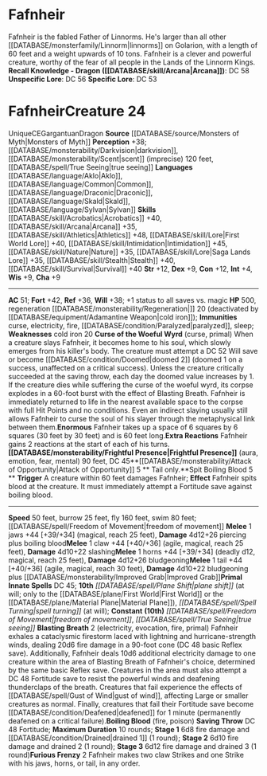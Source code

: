 ﻿---
ac: '51'
alignment: CE
all_resistance: null
burrow_speed: '25'
charisma: '+9'
climb_speed: null
constitution: '+12'
creature_ability:
- Attack of Opportunity
- Blasting Breath
- Boiling Blood
- Curse of the Woeful Wyrd
- Enormous
- ''
- Extra Reactions
- Frightful Presence
- Furious Frenzy
- Spit Boiling Blood
creature_family: null
dexterity: '+9'
element: null
fly_speed: '160'
fortitude: '+42'
hardness: null
hp: '500'
id: '1725'
immunity:
- '[[DATABASE/trait/Curse|curse]]'
- '[[DATABASE/trait/Electricity|electricity]]'
- '[[DATABASE/trait/Fire|fire]]'
- '[[DATABASE/condition/Paralyzed|paralyzed]]'
- '[[DATABASE/trait/Sleep|sleep]]'
intelligence: '+4'
land_speed: '50'
language:
- '[[DATABASE/language/Aklo|Aklo]]'
- '[[DATABASE/language/Common|Common]]'
- '[[DATABASE/language/Draconic|Draconic]]'
- '[[DATABASE/language/Skald|Skald]]'
- '[[DATABASE/language/Sylvan|Sylvan]]'
level: '24'
max_speed: '160'
name: Fafnheir
perception: '+38'
rarity: Unique
reflex: '+36'
resistance: null
rus_type_level: null
school: null
sense:
- '[[DATABASE/monsterability/Darkvision|darkvision]]'
- '[[DATABASE/monsterability/Scent|scent]] (imprecise) 120 feet'
- '[[DATABASE/spell/True Seeing|true seeing]]'
size: Gargantuan
skill:
- '[[DATABASE/skill/Acrobatics|Acrobatics]] +40'
- '[[DATABASE/skill/Arcana|Arcana]] +35'
- '[[DATABASE/skill/Athletics|Athletics]] +48'
- '[[DATABASE/skill/Lore|First World Lore]] +40'
- '[[DATABASE/skill/Intimidation|Intimidation]] +45'
- '[[DATABASE/skill/Nature|Nature]] +35'
- '[[DATABASE/skill/Lore|Saga Lands Lore]] +35'
- '[[DATABASE/skill/Stealth|Stealth]] +40'
- '[[DATABASE/skill/Survival|Survival]] +40'
source: '[[DATABASE/source/Monsters of Myth|Monsters of Myth]]'
speed:
- 50 feet
- burrow 25 feet
- fly 160 feet
- swim 80 feet; [[DATABASE/spell/Freedom of Movement|freedom of movement]]
spell:
- '[[DATABASE/spell/Freedom of Movement|Freedom of Movement]]'
- '[[DATABASE/spell/Plane Shift|Plane Shift]]'
- '[[DATABASE/spell/Spell Turning|Spell Turning]]'
- '[[DATABASE/spell/True Seeing|True Seeing]]'
strength: '+12'
strength_req: '12'
strongest_save:
- Fortitude
swim_speed: '80'
trait:
- '[[DATABASE/trait/Dragon|Dragon]]'
- '[[DATABASE/trait/Unique|Unique]]'
type: Creature
vision: Darkvision
weakest_save:
- Reflex
weakness:
- cold iron 20
will: '+38'
wisdom: '+9'

---
# Fafnheir

Fafnheir is the fabled Father of Linnorms. He's larger than all other [[DATABASE/monsterfamily/Linnorm|linnorms]] on Golarion, with a length of 60 feet and a weight upwards of 10 tons. Fafnheir is a clever and powerful creature, worthy of the fear of all people in the Lands of the Linnorm Kings.
**Recall Knowledge - Dragon ([[DATABASE/skill/Arcana|Arcana]])**: DC 58
**Unspecific Lore**: DC 56
**Specific Lore**: DC 53

# Fafnheir<span class="item-type">Creature 24</span>

<span class="trait-unique item-trait">Unique</span><span class="trait-alignment item-trait">CE</span><span class="trait-size item-trait">Gargantuan</span><span class="item-trait">Dragon</span>
**Source** [[DATABASE/source/Monsters of Myth|Monsters of Myth]]
**Perception** +38; [[DATABASE/monsterability/Darkvision|darkvision]], [[DATABASE/monsterability/Scent|scent]] (imprecise) 120 feet, [[DATABASE/spell/True Seeing|true seeing]]
**Languages** [[DATABASE/language/Aklo|Aklo]], [[DATABASE/language/Common|Common]], [[DATABASE/language/Draconic|Draconic]], [[DATABASE/language/Skald|Skald]], [[DATABASE/language/Sylvan|Sylvan]]
**Skills** [[DATABASE/skill/Acrobatics|Acrobatics]] +40, [[DATABASE/skill/Arcana|Arcana]] +35, [[DATABASE/skill/Athletics|Athletics]] +48, [[DATABASE/skill/Lore|First World Lore]] +40, [[DATABASE/skill/Intimidation|Intimidation]] +45, [[DATABASE/skill/Nature|Nature]] +35, [[DATABASE/skill/Lore|Saga Lands Lore]] +35, [[DATABASE/skill/Stealth|Stealth]] +40, [[DATABASE/skill/Survival|Survival]] +40
**Str** +12, **Dex** +9, **Con** +12, **Int** +4, **Wis** +9, **Cha** +9

---
**AC** 51; **Fort** +42, **Ref** +36, **Will** +38; +1 status to all saves vs. magic
**HP** 500, regeneration [[DATABASE/monsterability/Regeneration|]] 20 (deactivated by [[DATABASE/equipment/Adamantine Weapon|cold iron]]); **Immunities** curse, electricity, fire, [[DATABASE/condition/Paralyzed|paralyzed]], sleep; **Weaknesses** cold iron 20
<span class="in-box-ability">**Curse of the Woeful Wyrd** (curse, primal) When a creature slays Fafnheir, it becomes home to his soul, which slowly emerges from his killer's body. The creature must attempt a DC 52 Will save or become [[DATABASE/condition/Doomed|doomed 2]] (doomed 1 on a success, unaffected on a critical success). Unless the creature critically succeeded at the saving throw, each day the doomed value increases by 1. If the creature dies while suffering the curse of the woeful wyrd, its corpse explodes in a 60-foot burst with the effect of Blasting Breath. Fafnheir is immediately returned to life in the nearest available space to the corpse with full Hit Points and no conditions. Even an indirect slaying usually still allows Fafnheir to curse the soul of his slayer through the metaphysical link between them.</span><span class="in-box-ability">**Enormous** Fafnheir takes up a space of 6 squares by 6 squares (30 feet by 30 feet) and is 60 feet long.</span><span class="in-box-ability">**Extra Reactions** Fafnheir gains 2 reactions at the start of each of his turns.</span><span class="in-box-ability">**[[DATABASE/monsterability/Frightful Presence|Frightful Presence]]** (aura, emotion, fear, mental) 90 feet, DC 45</span><span class="in-box-ability">**[[DATABASE/monsterability/Attack of Opportunity|Attack of Opportunity]] <span class="action-icon">5</span> ** Tail only.</span><span class="in-box-ability">**Spit Boiling Blood <span class="action-icon">5</span> ** **Trigger** A creature within 60 feet damages Fafnheir; **Effect** Fafnheir spits blood at the creature. It must immediately attempt a Fortitude save against boiling blood.</span>

---
**Speed** 50 feet, burrow 25 feet, fly 160 feet, swim 80 feet; [[DATABASE/spell/Freedom of Movement|freedom of movement]]
<span class="in-box-ability">**Melee** <span class="action-icon">1</span> jaws +44 [+39/+34] (magical, reach 25 feet), **Damage** 4d12+26 piercing plus boiling blood</span><span class="in-box-ability">**Melee** <span class="action-icon">1</span> claw +44 [+40/+36] (agile, magical, reach 25 feet), **Damage** 4d10+22 slashing</span><span class="in-box-ability">**Melee** <span class="action-icon">1</span> horns +44 [+39/+34] (deadly d12, magical, reach 25 feet), **Damage** 4d12+26 bludgeoning</span><span class="in-box-ability">**Melee** <span class="action-icon">1</span> tail +44 [+40/+36] (agile, magical, reach 30 feet), **Damage** 4d10+22 bludgeoning plus [[DATABASE/monsterability/Improved Grab|Improved Grab]]</span>**Primal Innate Spells** DC 45; **10th** _[[DATABASE/spell/Plane Shift|plane shift]]_ (at will; only to the [[DATABASE/plane/First World|First World]] or the [[DATABASE/plane/Material Plane|Material Plane]]), _[[DATABASE/spell/Spell Turning|spell turning]]_ (at will); **Constant** **(10th)** _[[DATABASE/spell/Freedom of Movement|freedom of movement]]_, _[[DATABASE/spell/True Seeing|true seeing]]_
<span class="in-box-ability">**Blasting Breath** <span class="action-icon">2</span> (electricity, evocation, fire, primal) Fafnheir exhales a cataclysmic firestorm laced with lightning and hurricane-strength winds, dealing 20d6 fire damage in a 90-foot cone (DC 48 basic Reflex save). Additionally, Fafnheir deals 10d6 additional electricity damage to one creature within the area of Blasting Breath of Fafnheir's choice, determined by the same basic Reflex save. Creatures in the area must also attempt a DC 48 Fortitude save to resist the powerful winds and deafening thunderclaps of the breath. Creatures that fail experience the effects of [[DATABASE/spell/Gust of Wind|gust of wind]], affecting Large or smaller creatures as normal. Finally, creatures that fail their Fortitude save become [[DATABASE/condition/Deafened|deafened]] for 1 minute (permanently deafened on a critical failure).</span><span class="in-box-ability">**Boiling Blood** (fire, poison) **Saving Throw** DC 48 Fortitude; **Maximum Duration** 10 rounds; **Stage 1** 6d8 fire damage and [[DATABASE/condition/Drained|drained 1]] (1 round); **Stage 2** 6d10 fire damage and drained 2 (1 round); **Stage 3** 6d12 fire damage and drained 3 (1 round)</span><span class="in-box-ability">**Furious Frenzy** <span class="action-icon">2</span> Fafnheir makes two claw Strikes and one Strike with his jaws, horns, or tail, in any order.</span>